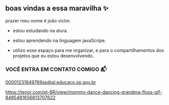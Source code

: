 ## boas vindas a essa maravilha ✨

prazer meu nome é joão victor.

- estou estudando na alura.

- estou aprendendo na linguagem javaScripe.

- utilizo esse espaço para me organizar, e para o compartilhamentos dos projetos que eu estou desenvolvendo.

### VOCÊ ENTRA EM CONTATO COMIGO 📬 

00001231849769sp@al.educaco.sp.gov.br

https://tenor.com/pt-BR/view/mommy-dance-dancing-grandma-floss-gif-8485481656813707622
